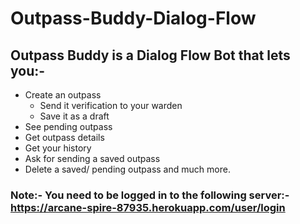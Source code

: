 # Outpass-Buddy-Dialog-Flow

## Outpass Buddy is a Dialog Flow Bot that lets you:- 
   - Create an outpass
     - Send it verification to your warden
     - Save it as a draft
   - See pending outpass
   - Get outpass details
   - Get your history
   - Ask for sending a saved outpass
   - Delete a saved/ pending outpass and much more.

### Note:- You need to be logged in to the following server:- https://arcane-spire-87935.herokuapp.com/user/login
